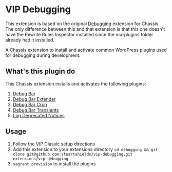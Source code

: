 # VIP Debugging
This extension is based on the original [Debugging](https://github.com/Chassis/debugging) extension for Chassis. The only difference between this and that extension is that this one doesn't have the Rewrite Rules Inspector installed since the mu-plugins folder already had it installed.

A [Chassis](https://github.com/Chassis/Chassis) extension to install and activate common WordPress plugins used for debugging during development.

## What's this plugin do

This Chassis extension installs and activates the following plugins:

1. [Debug Bar](https://wordpress.org/plugins/debug-bar/)
2. [Debug Bar Extender](https://wordpress.org/plugins/debug-bar-extender/)
3. [Debug Bar Cron](https://wordpress.org/plugins/debug-bar-cron/)
4. [Debug Bar Transients](https://wordpress.org/plugins/debug-bar-transients/)
5. [Log Deprecated Notices](https://wordpress.org/plugins/log-deprecated-notices/)

## Usage
1. Follow the VIP Classic setup directions
2. Add this extension to your extensions directory `cd debugging && git clone git@github.com:stuartshields/vip-debugging.git extensions/vip-debugging`
3. `vagrant provision` to install the plugins
